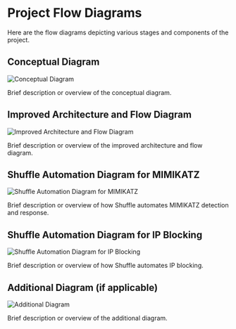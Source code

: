 # Project Flow Diagrams

Here are the flow diagrams depicting various stages and components of the project.

## Conceptual Diagram

![Conceptual Diagram](link/to/conceptual-diagram.png)

Brief description or overview of the conceptual diagram.

## Improved Architecture and Flow Diagram

![Improved Architecture and Flow Diagram](link/to/improved-architecture-diagram.png)

Brief description or overview of the improved architecture and flow diagram.

## Shuffle Automation Diagram for MIMIKATZ

![Shuffle Automation Diagram for MIMIKATZ](link/to/mimikatz-automation-diagram.png)

Brief description or overview of how Shuffle automates MIMIKATZ detection and response.

## Shuffle Automation Diagram for IP Blocking

![Shuffle Automation Diagram for IP Blocking](link/to/ip-blocking-automation-diagram.png)

Brief description or overview of how Shuffle automates IP blocking.

## Additional Diagram (if applicable)

![Additional Diagram](link/to/additional-diagram.png)

Brief description or overview of the additional diagram.

